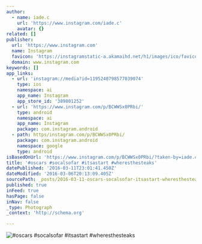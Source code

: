 ```yaml
---
author:
  - name: iade.c
    url: 'https://www.instagram.com/iade.c'
    avatar: {}
related: []
publisher:
  url: 'https://www.instagram.com'
  name: Instagram
  favicon: 'https://instagramstatic-a.akamaihd.net/h1/images/ico/favicon.ico/7cdab0872b15.ico'
  domain: www.instagram.com
keywords: []
app_links:
  - url: 'instagram://media?id=1195240798577039074'
    type: ios
    namespace: ai
    app_name: Instagram
    app_store_id: '389801252'
  - url: 'https://www.instagram.com/p/BCWWSx0PRbi/'
    type: android
    namespace: ai
    app_name: Instagram
    package: com.instagram.android
  - path: https/instagram.com/p/BCWWSx0PRbi/
    package: com.instagram.android
    namespace: google
    type: android
isBasedOnUrl: 'https://www.instagram.com/p/BCWWSx0PRbi/?taken-by=iade.c'
title: '#oscars #socalsofar #itsastart #wheresthesteaks'
datePublished: '2016-03-11T23:01:41.450Z'
dateModified: '2016-03-06T20:13:09.405Z'
sourcePath: _posts/2016-03-11-oscars-socalsofar-itsastart-wheresthesteaks.md
published: true
inFeed: true
hasPage: false
inNav: false
_type: Photograph
_context: 'http://schema.org'

---
```

![&num;oscars &num;socalsofar &num;itsastart &num;wheresthesteaks](https://scontent.cdninstagram.com/t51.2885-15/s640x640/sh0.08/e35/12783866_1715438625367218_1792832689_n.jpg?ig_cache_key=MTE5NTI0MDc5ODU3NzAzOTA3NA%3D%3D.2)